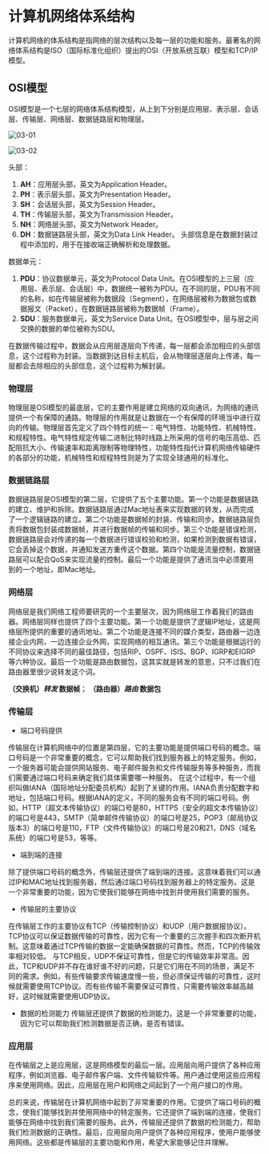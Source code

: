 # 计算机网络体系结构
  计算机网络的体系结构是指网络的层次结构以及每一层的功能和服务。最著名的网络体系结构是ISO（国际标准化组织）提出的OSI（开放系统互联）模型和TCP/IP模型。

## OSI模型
  OSI模型是一个七层的网络体系结构模型，从上到下分别是应用层、表示层、会话层、传输层、网络层、数据链路层和物理层。

![03-01](https://github.com/anna-symington/web-engineering/assets/160561460/a68d292d-dcaa-4506-bd89-2a9c2208eb22)

![03-02](https://github.com/anna-symington/web-engineering/assets/160561460/4b055c89-5780-4268-a937-7895457b662b)

头部：
1. **AH**：应用层头部，英文为Application Header。
2. **PH**：表示层头部，英文为Presentation Header。
3. **SH**：会话层头部，英文为Session Header。
4. **TH**：传输层头部，英文为Transmission Header。
5. **NH**：网络层头部，英文为Network Header。
6. **DH**：数据链路层头部，英文为Data Link Header。
头部信息是在数据封装过程中添加的，用于在接收端正确解析和处理数据。

数据单元：
1. **PDU**：协议数据单元，英文为Protocol Data Unit。在OSI模型的上三层（应用层、表示层、会话层）中，数据统一被称为PDU。在不同的层，PDU有不同的名称，如在传输层被称为数据段（Segment），在网络层被称为数据包或数据报文（Packet），在数据链路层被称为数据帧（Frame）。
2. **SDU**：服务数据单元，英文为Service Data Unit。在OSI模型中，层与层之间交换的数据的单位被称为SDU。

  在数据传输过程中，数据会从应用层逐层向下传递，每一层都会添加相应的头部信息，这个过程称为封装。当数据到达目标主机后，会从物理层逐层向上传递，每一层都会去除相应的头部信息，这个过程称为解封装。

### 物理层
  物理层是OSI模型的最底层，它的主要作用是建立网络的双向通讯，为网络的通讯提供一个有保障的通路。物理层的作用就是让数据在一个有保障的环境当中进行双向的传输。物理层首先定义了四个特性的统一：电气特性、功能特性、机械特性、和规程特性。电气特性规定传输二进制比特时线路上所采用的信号的电压高低、匹配阻抗大小、传输速率和距离限制等物理特性，功能特性指代计算机网络传输硬件的各部分的功能，机械特性和规程特性则是为了实现全球通用的标准化。

### 数据链路层

  数据链路层是OSI模型的第二层，它提供了五个主要功能。第一个功能是数据链路的建立、维护和拆除。数据链路层通过Mac地址表来实现数据的转发，从而完成了一个逻辑链路的建立。第二个功能是数据帧的封装、传输和同步。数据链路层负责将数据包封装成数据帧，并进行数据帧的传输和同步。第三个功能是错误检测，数据链路层会对传递的每一个数据进行错误校验和检测，如果检测到数据有错误，它会丢掉这个数据，并通知发送方重传这个数据。第四个功能是流量控制，数据链路层可以配合QoS来实现流量的控制。最后一个功能是提供了通讯当中必须要用到的一个地址，即Mac地址。

### 网络层
  网络层是我们网络工程师要研究的一个主要层次，因为网络层工作着我们的路由器。网络层同样也提供了四个主要功能。第一个功能是提供了逻辑IP地址，这是网络层所提供的重要的通讯地址。第二个功能是连接不同的媒介类型，路由器一边连接企业内网，一边连接企业外网，实现网络的相互通讯。第三个功能是根据运行的不同协议来选择不同的最佳路径，包括RIP、OSPF、ISIS、BGP、IGRP和EIGRP等六种协议。最后一个功能是路由数据包，这其实就是转发的意思，只不过我们在路由器里很少说转发这个词。

**（交换机）*转发* 数据帧**；
**（路由器）*路由* 数据包**

### 传输层

 - 端口号码提供

 传输层在计算机网络中的位置是第四层，它的主要功能是提供端口号码的概念。端口号码是一个非常重要的概念，它可以帮助我们找到服务器上的特定服务。例如，一个服务器可能会提供网站服务、电子邮件服务和文件传输服务等多种服务，而我们需要通过端口号码来确定我们具体需要哪一种服务。
  在这个过程中，有一个组织叫做IANA（国际地址分配委员机构）起到了关键的作用。IANA负责分配数字和地址，包括端口号码。根据IANA的定义，不同的服务会有不同的端口号码。例如，HTTP（超文本传输协议）的端口号是80，HTTPS（安全的超文本传输协议）的端口号是443，SMTP（简单邮件传输协议）的端口号是25，POP3（邮局协议版本3）的端口号是110，FTP（文件传输协议）的端口号是20和21，DNS（域名系统）的端口号是53，等等。

 - 端到端的连接

  除了提供端口号码的概念外，传输层还提供了端到端的连接。这意味着我们可以通过IP和MAC地址找到服务器，然后通过端口号码找到服务器上的特定服务。这是一个非常重要的功能，因为它使我们能够在网络中找到并使用我们需要的服务。
  
  - 传输层的主要协议

  在传输层工作的主要协议有TCP（传输控制协议）和UDP（用户数据报协议）。TCP协议可以保证数据传输的可靠性，因为它有一个重要的三次握手和四次断开机制。这意味着通过TCP传输的数据一定能确保数据的可靠性。然而，TCP的传输效率相对较低。
  与TCP相反，UDP不保证可靠性，但是它的传输效率非常高。因此，TCP和UDP并不存在谁好谁不好的问题，只是它们用在不同的场景，满足不同的需求。例如，有些传输要求传输速度慢一些，但必须保证传输的可靠性，这时候就需要使用TCP协议。而有些传输不需要保证可靠性，只需要传输效率越高越好，这时候就需要使用UDP协议。

  - 数据的检测能力
  传输层还提供了数据的检测能力。这是一个非常重要的功能，因为它可以帮助我们检测数据是否正确，是否有错误。

### 应用层

在传输层之上是应用层，这是网络模型的最后一层。应用层向用户提供了各种应用程序，例如浏览器、电子邮件客户端、文件传输软件等。用户通过使用这些应用程序来使用网络。因此，应用层在用户和网络之间起到了一个用户接口的作用。

总的来说，传输层在计算机网络中起到了非常重要的作用。它提供了端口号码的概念，使我们能够找到并使用网络中的特定服务。它还提供了端到端的连接，使我们能够在网络中找到我们需要的服务。此外，传输层还提供了数据的检测能力，帮助我们检测数据的正确性。最后，应用层向用户提供了各种应用程序，使用户能够使用网络。这些都是传输层的主要功能和作用，希望大家能够记住并理解。
